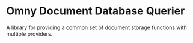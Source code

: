 Omny Document Database Querier
==============================

A library for providing a common set of document storage functions with multiple providers.
